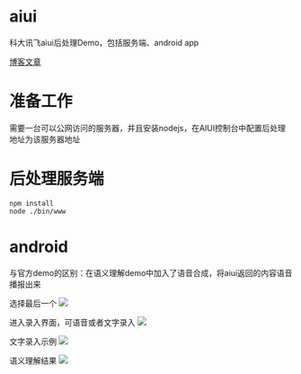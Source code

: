 # aiui
科大讯飞aiui后处理Demo，包括服务端、android app

[博客文章](http://www.jianshu.com/p/b548671e0541)

# 准备工作
需要一台可以公网访问的服务器，并且安装nodejs，在AIUI控制台中配置后处理地址为该服务器地址

# 后处理服务端
```
npm install
node ./bin/www
```

# android 

与官方demo的区别：在语义理解demo中加入了语音合成，将aiui返回的内容语音播报出来

选择最后一个
![](https://raw.githubusercontent.com/jackgreentemp/aiui/master/images/1.jpeg)

进入录入界面，可语音或者文字录入
![](https://raw.githubusercontent.com/jackgreentemp/aiui/master/images/2.jpeg)

文字录入示例
![](https://raw.githubusercontent.com/jackgreentemp/aiui/master/images/3.jpeg)

语义理解结果
![](https://raw.githubusercontent.com/jackgreentemp/aiui/master/images/4.jpeg)
